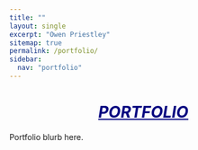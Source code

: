 ```yaml
---
title: ""
layout: single
excerpt: "Owen Priestley"
sitemap: true
permalink: /portfolio/
sidebar:
  nav: "portfolio"
---
```

<h1 style="text-align: center; color: navy; text-indent: -1em; text-decoration: underline"><i>PORTFOLIO</i></h1>

Portfolio blurb here.